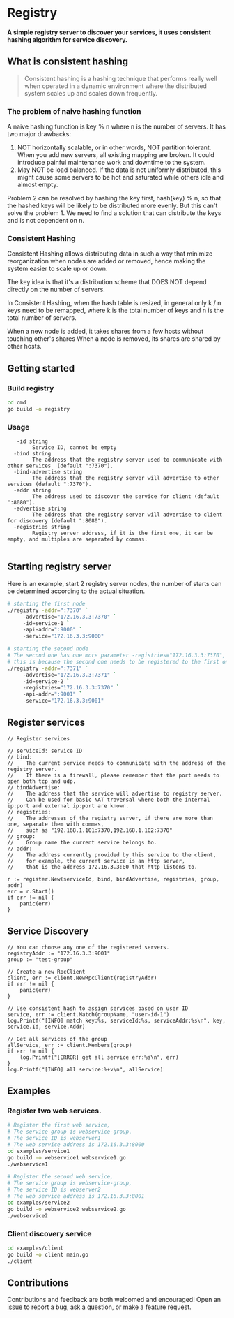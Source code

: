 # Registry
**A simple registry server to discover your services, it uses consistent hashing algorithm for service discovery.**

## What is consistent hashing

> Consistent hashing is a hashing technique that performs really well when operated in a dynamic environment where the distributed system scales up and scales down frequently. 

### The problem of naive hashing function

A naive hashing function is key % n where n is the number of servers.
It has two major drawbacks:
1. NOT horizontally scalable, or in other words, NOT partition tolerant. When you add new servers, all existing mapping are broken. It could introduce painful maintenance work and downtime to the system.
2. May NOT be load balanced. If the data is not uniformly distributed, this might cause some servers to be hot and saturated while others idle and almost empty.

Problem 2 can be resolved by hashing the key first, hash(key) % n, so that the hashed keys will be likely to be distributed more evenly. But this can't solve the problem 1. We need to find a solution that can distribute the keys and is not dependent on n.

### Consistent Hashing
Consistent Hashing allows distributing data in such a way that minimize reorganization when nodes are added or removed, hence making the system easier to scale up or down.

The key idea is that it's a distribution scheme that DOES NOT depend directly on the number of servers.

In Consistent Hashing, when the hash table is resized, in general only k / n keys need to be remapped, where k is the total number of keys and n is the total number of servers.

When a new node is added, it takes shares from a few hosts without touching other's shares
When a node is removed, its shares are shared by other hosts.

## Getting started

### Build registry
```sh
cd cmd 
go build -o registry
```

### Usage
```
   -id string
        Service ID, cannot be empty
  -bind string
        The address that the registry server used to communicate with other services  (default ":7370").
  -bind-advertise string
        The address that the registry server will advertise to other services (default ":7370").
  -addr string
        The address used to discover the service for client (default ":8080").
  -advertise string
        The address that the registry server will advertise to client for discovery (default ":8080").
  -registries string
        Registry server address, if it is the first one, it can be empty, and multiples are separated by commas.
  
```
## Starting registry server

Here is an example, start 2 registry server nodes, the number of starts can be determined according to the actual situation.


``` sh
# starting the first node
./registry -addr=":7370" `
     -advertise="172.16.3.3:7370" `
     -id=service-1 `
     -api-addr=":9000" `
     -service="172.16.3.3:9000"

# starting the second node
# The second one has one more parameter -registries="172.16.3.3:7370",
# this is because the second one needs to be registered to the first one
./registry -addr=":7371" `
     -advertise="172.16.3.3:7371" `
     -id=service-2 `
     -registries="172.16.3.3:7370" `
     -api-addr=":9001" `
     -service="172.16.3.3:9001"
```

## Register services

```
// Register services

// serviceId: service ID
// bind: 
//    The current service needs to communicate with the address of the registry server. 
//    If there is a firewall, please remember that the port needs to open both tcp and udp.
// bindAdvertise: 
//    The address that the service will advertise to registry server. 
//    Can be used for basic NAT traversal where both the internal ip:port and external ip:port are known.
// registries:
//    The addresses of the registry server, if there are more than one, separate them with commas, 
//    such as "192.168.1.101:7370,192.168.1.102:7370"
// group: 
//    Group name the current service belongs to.
// addr: 
//    The address currently provided by this service to the client, 
//    for example, the current service is an http server, 
//    that is the address 172.16.3.3:80 that http listens to.

r := register.New(serviceId, bind, bindAdvertise, registries, group, addr)
err = r.Start()
if err != nil {
	panic(err)
}
```


## Service Discovery
```
// You can choose any one of the registered servers.
registryAddr := "172.16.3.3:9001"
group := "test-group"

// Create a new RpcClient
client, err := client.NewRpcClient(registryAddr)
if err != nil {
	panic(err)
}

// Use consistent hash to assign services based on user ID
service, err := client.Match(groupName, "user-id-1")
log.Printf("[INFO] match key:%s, serviceId:%s, serviceAddr:%s\n", key, service.Id, service.Addr)

// Get all services of the group
allService, err := client.Members(group)
if err != nil {
	log.Printf("[ERROR] get all service err:%s\n", err)
}
log.Printf("[INFO] all service:%+v\n", allService)
```

## Examples

### Register two web services.
```sh
# Register the first web service, 
# The service group is webservice-group,
# The service ID is webserver1
# The web service address is 172.16.3.3:8000
cd examples/service1
go build -o webservice1 webservice1.go 
./webservice1

# Register the second web service, 
# The service group is webservice-group,
# The service ID is webserver2
# The web service address is 172.16.3.3:8001
cd examples/service2
go build -o webservice2 webservice2.go
./webservice2
```

### Client discovery service
```sh
cd examples/client
go build -o client main.go
./client
```

## Contributions
Contributions and feedback are both welcomed and encouraged! Open an [issue](https://github.com/werbenhu/registry/issues) to report a bug, ask a question, or make a feature request.

